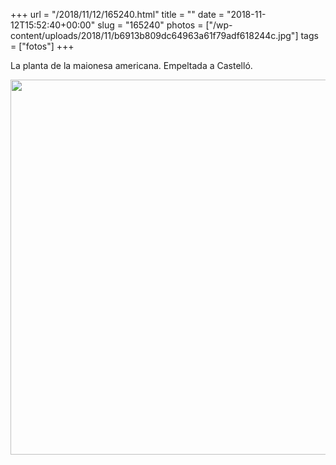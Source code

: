 +++
url = "/2018/11/12/165240.html"
title = ""
date = "2018-11-12T15:52:40+00:00"
slug = "165240"
photos = ["/wp-content/uploads/2018/11/b6913b809dc64963a61f79adf618244c.jpg"]
tags = ["fotos"]
+++

La planta de la maionesa americana. Empeltada a Castelló.

<img src="/wp-content/uploads/2018/11/b6913b809dc64963a61f79adf618244c.jpg" width="600" height="600" />
